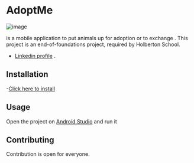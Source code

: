 # AdoptMe
![image](https://previews.123rf.com/images/iamguru/iamguru1703/iamguru170300016/74623175-hund-und-katze-negativ-raum-logo-design-haustierspeicher-logotype-haustier-vektor-symbol-symbol-.jpg)


is a mobile application to put animals up for adoption or to exchange .
This project is an end-of-foundations project, required by Holberton School.

- [Linkedin profile](https://www.linkedin.com/in/seif-jelidi-67512022b/) .

## Installation

-[Click here to install](https://drive.google.com/file/d/1a4nkkL2MKGCpc3hwzoMp24tqth-vnQ7-/view?usp=sharing)

## Usage 

Open the project on [Android Studio](https://developer.android.com/studio?hl=fr&gclid=Cj0KCQiA_8OPBhDtARIsAKQu0gaCJaZgdbFXRxFgIRrQ3gardytEVZOZBo7XODOSvK8AdhDwvOu39VYaArI5EALw_wcB&gclsrc=aw.ds) and run it

## Contributing
Contribution is open for everyone.
